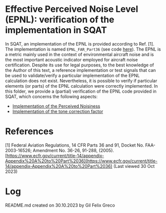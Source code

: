 # Effective Perceived Noise Level (EPNL): verification of the implementation in SQAT

In SQAT, an implementation of the EPNL is provided according to Ref. [1]. The implementation is named `EPNL_FAR_Part36` (see code [here](../../psychoacoustic_metrics/EPNL_FAR_Part36/EPNL_FAR_Part36.m)). The EPNL is a metric mainly used in the context of environmental aircraft noise and is the most important acoustic indicator employed for aircraft noise certification. Despite its use for legal purposes, to the best knowledge of the Author of this text, a reference implementation or test signals that can be used to validate/verify a particular implementation of the EPNL calculation does not exist. Nevertheless, it is possible to verify if particular elements (or parts) of the EPNL calculation were correctly implemented. In this folder, we provide a (partial) verification of the EPNL code provided in SQAT, which concerns the following aspects:   

- [Implementation of the Perceived Noisiness](1_Perceived_Noisiness)
- [Implementation of the tone correction factor](2_Tone_Correction_Factor)

# References

[1] Federal Aviation Regulations, 14 CFR Parts 36 and 91, Docket No. FAA-2003-16526; Amendment No. 36-26, 91-288, (2005). [https://www.ecfr.gov/current/title-14/appendix-Appendix%20A%20to%20Part%2036](https://www.ecfr.gov/current/title-14/appendix-Appendix%20A%20to%20Part%2036) (Last viewed 30 Oct 2023)

# Log
README.md created on 30.10.2023 by Gil Felix Greco
